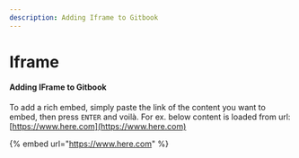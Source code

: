 ```yaml
---
description: Adding Iframe to Gitbook
---
```


# Iframe

#### Adding IFrame to Gitbook

To add a rich embed, simply paste the link of the content you want to embed, then press `ENTER` and voilà. For ex. below content is loaded from url: [https://www.here.com](https://www.here.com)

{% embed url="https://www.here.com" %}



